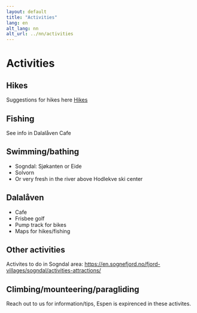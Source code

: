 ```yaml
---
layout: default
title: "Activities"
lang: en
alt_lang: nn
alt_url: ../nn/activities
---
```


# Activities

## Hikes
Suggestions for hikes here <a href="hikes">Hikes</a>

## Fishing
See info in Dalalåven Cafe

## Swimming/bathing
- Sogndal: Sjøkanten or Eide
- Solvorn
- Or very fresh in the river above Hodlekve ski center

## Dalalåven
- Cafe
- Frisbee golf
- Pump track for bikes
- Maps for hikes/fishing

## Other activities
Activites to do in Sogndal area: https://en.sognefjord.no/fjord-villages/sogndal/activities-attractions/

## Climbing/mounteering/paragliding
Reach out to us for information/tips, Espen is expirenced in these activites.
